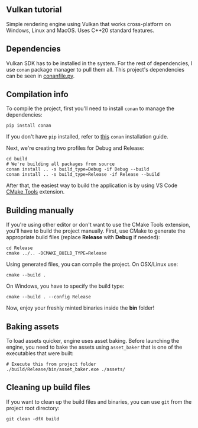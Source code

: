 ## Vulkan tutorial

Simple rendering engine using Vulkan that works cross-platform on Windows, Linux and MacOS. Uses C++20 standard features.

## Dependencies

Vulkan SDK has to be installed in the system. For the rest of dependencies, I use `conan` package manager to pull them all. This project's dependencies can be seen in [conanfile.py](./conanfile.py).

## Compilation info

To compile the project, first you'll need to install `conan` to manage the dependencies:

```console
pip install conan
```

If you don't have `pip` installed, refer to [this](https://docs.conan.io/en/latest/installation.html) `conan` installation guide.

Next, we're creating two profiles for Debug and Release:

```console
cd build
# We're building all packages from source
conan install .. -s build_type=Debug -if Debug --build
conan install .. -s build_type=Release -if Release --build
```

After that, the easiest way to build the application is by using VS Code [CMake Tools](https://marketplace.visualstudio.com/items?itemName=ms-vscode.cmake-tools) extension.

## Building manually

If you're using other editor or don't want to use the CMake Tools extension, you'll have to build the project manually.
First, use CMake to generate the appropriate build files (replace **Release** with **Debug** if needed):

```console
cd Release
cmake ../.. -DCMAKE_BUILD_TYPE=Release
```

Using generated files, you can compile the project. On OSX/Linux use:

```console
cmake --build .
```

On Windows, you have to specify the build type:

```console
cmake --build . --config Release
```

Now, enjoy your freshly minted binaries inside the **bin** folder!

## Baking assets

To load assets quicker, engine uses asset baking. Before launching the engine, you need to bake the assets using `asset_baker` that is one of the executables that were built:

```console
# Execute this from project folder
./build/Release/bin/asset_baker.exe ./assets/
```

## Cleaning up build files

If you want to clean up the build files and binaries, you can use `git` from the project root directory:

```console
git clean -dfX build
```
